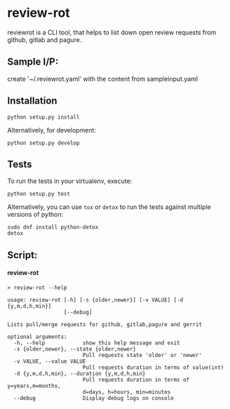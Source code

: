 # review-rot
reviewrot is a CLI tool, that helps to list down open review requests from github, gitlab and pagure.

## Sample I/P:
create '~/.reviewrot.yaml' with the content from sampleinput.yaml

## Installation
```shell
python setup.py install
```

Alternatively, for development:
```shell
python setup.py develop
```

## Tests
To run the tests in your virtualenv, execute:
```shell
python setup.py test
```

Alternatively, you can use `tox` or `detox` to run the tests against multiple versions of python:
```shell
sudo dnf install python-detox
detox
```

## Script:

#### review-rot
```shell
> review-rot --help

usage: review-rot [-h] [-s {older,newer}] [-v VALUE] [-d {y,m,d,h,min}]
                  [--debug]

Lists pull/merge requests for github, gitlab,pagure and gerrit

optional arguments:
  -h, --help            show this help message and exit
  -s {older,newer}, --state {older,newer}
                        Pull requests state 'older' or 'newer'
  -v VALUE, --value VALUE
                        Pull requests duration in terms of value(int)
  -d {y,m,d,h,min}, --duration {y,m,d,h,min}
                        Pull requests duration in terms of y=years,m=months,
                        d=days, h=hours, min=minutes
  --debug               Display debug logs on console
```

